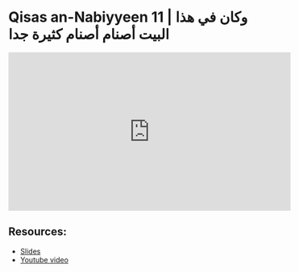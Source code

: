 # Qisas an-Nabiyyeen 11 | وكان في هذا البيت أصنام أصنام كثيرة جدا

<iframe width="560" height="315" src="https://www.youtube-nocookie.com/embed/l5tKqrJzQWE?start=0" frameborder="0" allow="accelerometer; autoplay; encrypted-media; gyroscope; picture-in-picture" allowfullscreen="allowfullscreen"></iframe><BR>



## Resources:
- [Slides](https://github.com/arshare/resources_balagha_pdfs)
- [Youtube video](https://youtu.be/l5tKqrJzQWE)
